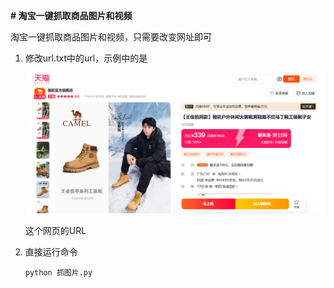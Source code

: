 **# 淘宝一键抓取商品图片和视频**

淘宝一键抓取商品图片和视频，只需要改变网址即可



1. 修改url.txt中的url，示例中的是

   ![image-20250222124804873](imgs\image.png)

   这个网页的URL

2. 直接运行命令

   `python 抓图片.py` 

   

